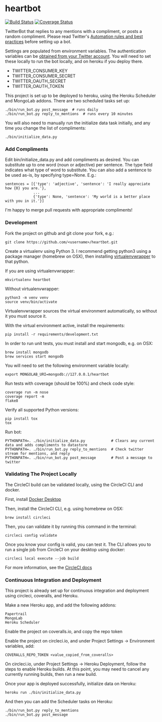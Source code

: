# heartbot

[![Build Status](https://circleci.com/gh/jessamynsmith/heartbot.svg?style=shield)](https://circleci.com/gh/jessamynsmith/heartbot)
[![Coverage Status](https://coveralls.io/repos/jessamynsmith/heartbot/badge.svg?branch=master)](https://coveralls.io/r/jessamynsmith/heartbot?branch=master)

TwitterBot that replies to any mentions with a compliment, or posts a random compliment.
Please read Twitter's [Automation rules and best practices](https://support.twitter.com/articles/76915-automation-rules-and-best-practices/)
before setting up a bot.

Settings are populated from environment variables. The authentication variables can be
[obtained from your Twitter account](https://dev.twitter.com/oauth/overview/application-owner-access-tokens/).
You will need to set these locally to run the bot locally, and on heroku if you deploy there.
- TWITTER_CONSUMER_KEY
- TWITTER_CONSUMER_SECRET
- TWITTER_OAUTH_SECRET
- TWITTER_OAUTH_TOKEN

This project is set up to be deployed to heroku, using the Heroku Scheduler and MongoLab addons.
There are two scheduled tasks set up:

    ./bin/run_bot.py post_message  # runs daily
    ./bin/run_bot.py reply_to_mentions  # runs every 10 minutes
 
You will also need to manually run the initialize data task initially, and any time you change the
list of compliments:

    ./bin/initialize_data.py 


### Add Compliments

Edit bin/initialize_data.py and add compliments as desired. You can substitute up to one word (noun
or adjective) per sentence. The type field indicates what type of word to substitute. You can also
add a sentence to be used as-is, by specifying type=None. E.g.:
 
    sentences = [{'type': 'adjective', 'sentence': 'I really appreciate how {0} you are.'},
                 ...
                 {'type': None, 'sentence': 'My world is a better place with you in it.'}]

I'm happy to merge pull requests with appropriate compliments!


### Development

Fork the project on github and git clone your fork, e.g.:

    git clone https://github.com/<username>/heartbot.git

Create a virtualenv using Python 3. I recommend getting python3 using a package manager (homebrew on OSX), then installing [virtualenvwrapper](https://virtualenvwrapper.readthedocs.org/en/latest/install.html#basic-installation) to that python. 

If you are using virtualenvwrapper:

    mkvirtualenv heartbot

Without virtualenvwrapper:

    python3 -m venv venv
    source venv/bin/activate

Virtualenvwrapper sources the virtual environment automatically, so without it you must source it.

With the virtual environment active, install the requirements:

    pip install -r requirements/development.txt

In order to run unit tests, you must install and start mongodb, e.g. on OSX:

    brew install mongodb
    brew services start mongodb

You will need to set the following environment variable locally:

    export MONGOLAB_URI=mongodb://127.0.0.1/heartbot

Run tests with coverage (should be 100%) and check code style:

    coverage run -m nose
    coverage report -m
    flake8

Verify all supported Python versions:

    pip install tox
    tox

Run bot:

    PYTHONPATH=. ./bin/initialize_data.py            # Clears any current data and adds compliments to datastore
    PYTHONPATH=. ./bin/run_bot.py reply_to_mentions  # Check twitter stream for mentions, and reply
    PYTHONPATH=. ./bin/run_bot.py post_message       # Post a message to twitter    
 

### Validating The Project Locally

The CircleCI build can be validated locally, using the CircleCI CLI and docker. 

First, install [Docker Desktop](https://www.docker.com/products/docker-desktop)

Then, install the CircleCI CLI, e.g. using homebrew on OSX:

    brew install circleci

Then, you can validate it by running this command in the terminal:

    circleci config validate

Once you know your config is valid, you can test it.
The CLI allows you to run a single job from CircleCI on your desktop using docker:

    circleci local execute --job build

For more information, see the [CircleCI docs](https://circleci.com/docs/2.0/local-cli/#validate-a-circleci-config)

    
### Continuous Integration and Deployment

This project is already set up for continuous integration and deployment using circleci, coveralls,
and Heroku.

Make a new Heroku app, and add the following addons:

    Papertrail
    MongoLab
    Heroku Scheduler

Enable the project on coveralls.io, and copy the repo token

Enable the project on circleci.io, and under Project Settings -> Environment variables, add:

    COVERALLS_REPO_TOKEN <value_copied_from_coveralls>
    
On circleci.io, under Project Settings -> Heroku Deployment, follow the steps to enable
Heroku builds. At this point, you may need to cancel any currently running builds, then run
a new build.

Once your app is deployed successfully, initialize data on Heroku:

    heroku run ./bin/initialize_data.py
 
And then you can add the Scheduler tasks on Heroku:

    ./bin/run_bot.py reply_to_mentions
    ./bin/run_bot.py post_message